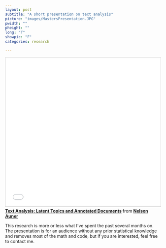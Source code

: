 ```yaml
---
layout: post
subtitle: "A short presentation on text analysis"
picture: "images/MastersPresentation.JPG"
pwidth: ""
pheight: ""
long: "T"
showpic: "F"
categories: research 

---
```





<iframe src="//www.slideshare.net/slideshow/embed_code/key/N7Hmv2IRNro0nX" width="595" height="485" frameborder="0" marginwidth="0" marginheight="0" scrolling="no" style="border:1px solid #CCC; border-width:1px; margin-bottom:5px; max-width: 100%;" allowfullscreen> </iframe> <div style="margin-bottom:5px"> <strong> <a href="//www.slideshare.net/NelsonAuner/text-analysis-latent-topics-and" title="Text Analysis: Latent Topics and Annotated Documents" target="_blank">Text Analysis: Latent Topics and Annotated Documents</a> </strong> from <strong><a href="//www.slideshare.net/NelsonAuner" target="_blank">Nelson Auner</a></strong> </div>

This research is more or less what I've spent the past several months on. The presentation is for an audience without any prior statistical knowledge and  removes most of the math and code, but if you are interested, feel free to contact me. 
